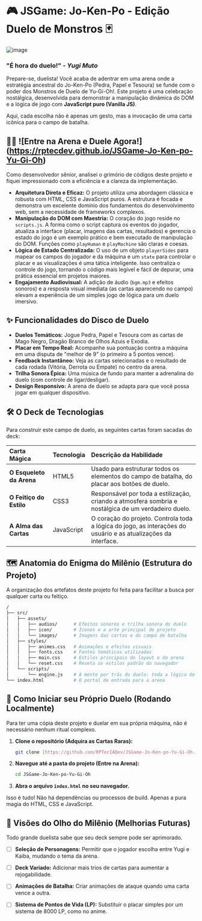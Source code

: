 
# 🎮 JSGame: Jo-Ken-Po - Edição Duelo de Monstros 🃏
![image](https://github.com/RPTecDev/JSGame-Jo-Ken-po-Yu-Gi-Oh/assets/114440054/02d4fb7c-fc70-4740-9262-a2f8111f50ff)


### "É hora do duelo!" - _Yugi Muto_

Prepare-se, duelista! Você acaba de adentrar em uma arena onde a estratégia ancestral do Jo-Ken-Po (Pedra, Papel e Tesoura) se funde com o poder dos Monstros de Duelo de Yu-Gi-Oh!. Este projeto é uma celebração nostálgica, desenvolvida para demonstrar a manipulação dinâmica do DOM e a lógica de jogo com **JavaScript puro (Vanilla JS)**.

Aqui, cada escolha não é apenas um gesto, mas a invocação de uma carta icônica para o campo de batalha.

## 📜🔗 **![Entre na Arena e Duele Agora!]**(https://rptecdev.github.io/JSGame-Jo-Ken-po-Yu-Gi-Oh)

Como desenvolvedor sênior, analisei o grimório de códigos deste projeto e fiquei impressionado com a eficiência e a clareza da implementação.

-   **Arquitetura Direta e Eficaz:** O projeto utiliza uma abordagem clássica e robusta com HTML, CSS e JavaScript puros. A estrutura é focada e demonstra um excelente domínio dos fundamentos do desenvolvimento web, sem a necessidade de frameworks complexos.
-   **Manipulação do DOM com Maestria:** O coração do jogo reside no `scripts.js`. A forma como o script captura os eventos do jogador, atualiza a interface (placar, imagens das cartas, resultados) e gerencia o estado do jogo é um exemplo prático e bem executado de manipulação do DOM. Funções como `playHuman` e `playMachine` são claras e coesas.
-   **Lógica de Estado Centralizada:** O uso de um objeto `playerSides` para mapear os campos do jogador e da máquina e um `state` para controlar o placar e as visualizações é uma tática inteligente. Isso centraliza o controle do jogo, tornando o código mais legível e fácil de depurar, uma prática essencial em projetos maiores.
-   **Engajamento Audiovisual:** A adição de áudio (`bgm.mp3` e efeitos sonoros) e a resposta visual imediata (as cartas aparecendo no campo) elevam a experiência de um simples jogo de lógica para um duelo imersivo.

## ✨ Funcionalidades do Disco de Duelo

-   **Duelos Temáticos:** Jogue Pedra, Papel e Tesoura com as cartas de Mago Negro, Dragão Branco de Olhos Azuis e Exodia.
-   **Placar em Tempo Real:** Acompanhe sua pontuação contra a máquina em uma disputa de "melhor de 9" (o primeiro a 5 pontos vence).
-   **Feedback Instantâneo:** Veja as cartas selecionadas e o resultado de cada rodada (Vitória, Derrota ou Empate) no centro da arena.
-   **Trilha Sonora Épica:** Uma música de fundo para manter a adrenalina do duelo (com controle de ligar/desligar).
-   **Design Responsivo:** A arena de duelo se adapta para que você possa jogar em qualquer dispositivo.

## 🛠️ O Deck de Tecnologias

Para construir este campo de duelo, as seguintes cartas foram sacadas do deck:

| Carta Mágica      | Tecnologia   | Descrição da Habilidade                                                                                             |
| :---------------- | :----------- | :------------------------------------------------------------------------------------------------------------------ |
| **O Esqueleto da Arena** | HTML5        | Usado para estruturar todos os elementos do campo de batalha, do placar aos botões de duelo.              |
| **O Feitiço do Estilo** | CSS3         | Responsável por toda a estilização, criando a atmosfera sombria e nostálgica de um verdadeiro duelo.         |
| **A Alma das Cartas** | JavaScript   | O coração do projeto. Controla toda a lógica do jogo, as interações do usuário e as atualizações da interface. |

## 🗺️ Anatomia do Enigma do Milênio (Estrutura do Projeto)

A organização dos artefatos deste projeto foi feita para facilitar a busca por qualquer carta ou feitiço.

```bash
/
├── src/
│   ├── assets/
│   │   ├── audios/      # Efeitos sonoros e trilha sonora do duelo
│   │   ├── icon/        # Ícones e a arte principal do projeto
│   │   └── images/      # Imagens das cartas e do campo de batalha
│   ├── styles/
│   │   ├── animes.css   # Animações e efeitos visuais
│   │   ├── fonts.css    # Fontes temáticas utilizadas
│   │   ├── main.css     # Estilos principais do layout e da arena
│   │   └── reset.css    # Reseta os estilos padrão do navegador
│   └── scripts/
│       └── engine.js    # A mente por trás do duelo: toda a lógica do jogo
└── index.html           # O portal de entrada para a arena
```
## 🚀 Como Iniciar seu Próprio Duelo (Rodando Localmente)

Para ter uma cópia deste projeto e duelar em sua própria máquina, não é necessário nenhum ritual complexo.

1.  **Clone o repositório (Adquira as Cartas Raras):**
    ```bash
    git clone [https://github.com/RPTecIADev/JSGame-Jo-Ken-po-Yu-Gi-Oh.git](https://github.com/RPTecIADev/JSGame-Jo-Ken-po-Yu-Gi-Oh.git)
    ```

2.  **Navegue até a pasta do projeto (Entre na Arena):**
    ```bash
    cd JSGame-Jo-Ken-po-Yu-Gi-Oh
    ```

3.  **Abra o arquivo `index.html` no seu navegador.**

Isso é tudo! Não há dependências ou processos de build. Apenas a pura magia do HTML, CSS e JavaScript.

## 🔮 Visões do Olho do Milênio (Melhorias Futuras)

Todo grande duelista sabe que seu deck sempre pode ser aprimorado.

- [ ] **Seleção de Personagens:** Permitir que o jogador escolha entre Yugi e Kaiba, mudando o tema da arena.
- [ ] **Deck Variado:** Adicionar mais trios de cartas para aumentar a rejogabilidade.
- [ ] **Animações de Batalha:** Criar animações de ataque quando uma carta vence a outra.
- [ ] **Sistema de Pontos de Vida (LP):** Substituir o placar simples por um sistema de 8000 LP, como no anime.



